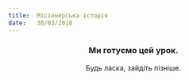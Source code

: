 ```yaml
---
title:  Місіонерська історія
date:   30/03/2018
---
```


### <center>Ми готуємо цей урок.</center>
<center>Будь ласка, зайдіть пізніше.</center>